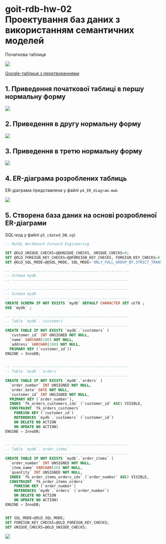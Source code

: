 # goit-rdb-hw-02 <br> Проектування баз даних з використанням семантичних моделей

Початкова таблиця

![](p1_0_init_tble.png)

[Google-таблиця з перетвореннями](https://docs.google.com/spreadsheets/d/1labmFWTjyYytsHjhj_6Agy065wMdWhXTlXE4Wpnu1N8/edit?usp=sharing)

## 1. Приведення початкової таблиці в першу нормальну форму

![](p1_1NF.png)

## 2. Приведення в другу нормальну форму

![](p2_2NF.png)

## 3. Приведення в третю нормальну форму

![](p3_3NF.png)

## 4. ER-діаграма розроблених таблиць

ER-діаграма представлена у файлі `p4_ER_diagram.mwb`

![](p4_ER_diagram.png)

## 5. Створена база даних на основі розробленої ER-діаграми

SQL-код у файлі `p5_cdated_DB.sql`

```SQL
-- MySQL Workbench Forward Engineering

SET @OLD_UNIQUE_CHECKS=@@UNIQUE_CHECKS, UNIQUE_CHECKS=0;
SET @OLD_FOREIGN_KEY_CHECKS=@@FOREIGN_KEY_CHECKS, FOREIGN_KEY_CHECKS=0;
SET @OLD_SQL_MODE=@@SQL_MODE, SQL_MODE='ONLY_FULL_GROUP_BY,STRICT_TRANS_TABLES,NO_ZERO_IN_DATE,NO_ZERO_DATE,ERROR_FOR_DIVISION_BY_ZERO,NO_ENGINE_SUBSTITUTION';

-- -----------------------------------------------------
-- Schema mydb
-- -----------------------------------------------------

-- -----------------------------------------------------
-- Schema mydb
-- -----------------------------------------------------
CREATE SCHEMA IF NOT EXISTS `mydb` DEFAULT CHARACTER SET utf8 ;
USE `mydb` ;

-- -----------------------------------------------------
-- Table `mydb`.`customers`
-- -----------------------------------------------------
CREATE TABLE IF NOT EXISTS `mydb`.`customers` (
  `customer_id` INT UNSIGNED NOT NULL,
  `name` VARCHAR(100) NOT NULL,
  `address` VARCHAR(100) NOT NULL,
  PRIMARY KEY (`customer_id`))
ENGINE = InnoDB;


-- -----------------------------------------------------
-- Table `mydb`.`orders`
-- -----------------------------------------------------
CREATE TABLE IF NOT EXISTS `mydb`.`orders` (
  `order_number` INT UNSIGNED NOT NULL,
  `order_date` DATE NOT NULL,
  `customer_id` INT UNSIGNED NOT NULL,
  PRIMARY KEY (`order_number`),
  INDEX `fk_orders_customers_idx` (`customer_id` ASC) VISIBLE,
  CONSTRAINT `fk_orders_customers`
    FOREIGN KEY (`customer_id`)
    REFERENCES `mydb`.`customers` (`customer_id`)
    ON DELETE NO ACTION
    ON UPDATE NO ACTION)
ENGINE = InnoDB;


-- -----------------------------------------------------
-- Table `mydb`.`order_items`
-- -----------------------------------------------------
CREATE TABLE IF NOT EXISTS `mydb`.`order_items` (
  `order_number` INT UNSIGNED NOT NULL,
  `item_name` VARCHAR(50) NOT NULL,
  `quantity` INT UNSIGNED NOT NULL,
  INDEX `fk_order_items_orders_idx` (`order_number` ASC) VISIBLE,
  CONSTRAINT `fk_order_items_orders`
    FOREIGN KEY (`order_number`)
    REFERENCES `mydb`.`orders` (`order_number`)
    ON DELETE NO ACTION
    ON UPDATE NO ACTION)
ENGINE = InnoDB;


SET SQL_MODE=@OLD_SQL_MODE;
SET FOREIGN_KEY_CHECKS=@OLD_FOREIGN_KEY_CHECKS;
SET UNIQUE_CHECKS=@OLD_UNIQUE_CHECKS;
```

![](p5_cdated_DB.png)
